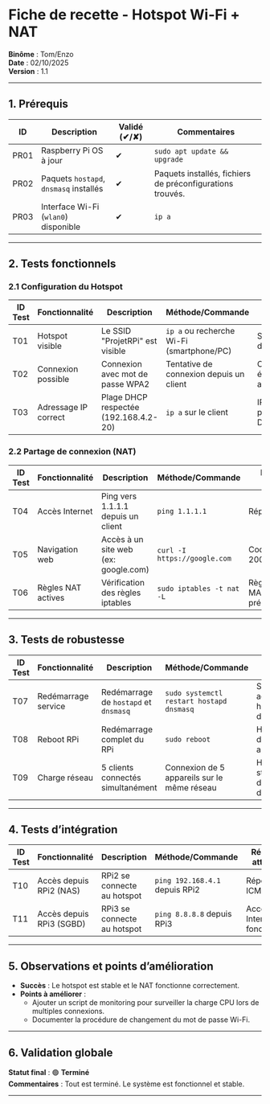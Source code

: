 # Fiche de recette - Hotspot Wi-Fi + NAT

**Binôme** : Tom/Enzo  
**Date** : 02/10/2025  
**Version** : 1.1  

---
## 1. Prérequis
| **ID** | **Description**                          | **Validé (✔/✘)** | **Commentaires**          |
|--------|------------------------------------------|------------------|---------------------------|
| PR01   | Raspberry Pi OS à jour                  | ✔                | `sudo apt update && upgrade` |
| PR02   | Paquets `hostapd`, `dnsmasq` installés  | ✔                | Paquets installés, fichiers de préconfigurations trouvés. |
| PR03   | Interface Wi-Fi (`wlan0`) disponible     | ✔                | `ip a`                |

---
## 2. Tests fonctionnels

### 2.1 Configuration du Hotspot
| **ID Test** | **Fonctionnalité**               | **Description**                          | **Méthode/Commande**                     | **Résultat attendu**               | **Résultat obtenu** | **Statut** |
|-------------|-----------------------------------|------------------------------------------|------------------------------------------|------------------------------------|---------------------|------------|
| T01         | Hotspot visible                   | Le SSID "ProjetRPi" est visible          | `ip a` ou recherche Wi-Fi (smartphone/PC) | SSID détecté                     | ✔                   | 🟢 OK      |
| T02         | Connexion possible                | Connexion avec mot de passe WPA2         | Tentative de connexion depuis un client | Connexion établie, IP attribuée   | ✔                   | 🟢 OK      |
| T03         | Adressage IP correct              | Plage DHCP respectée (192.168.4.2-20)    | `ip a` sur le client                     | IP dans la plage DHCP             | 192.168.4.8         | 🟢 OK       | ✔

### 2.2 Partage de connexion (NAT)
| **ID Test** | **Fonctionnalité**               | **Description**                          | **Méthode/Commande**                     | **Résultat attendu**               | **Résultat obtenu** | **Statut** |
|-------------|-----------------------------------|------------------------------------------|------------------------------------------|------------------------------------|---------------------|------------|
| T04         | Accès Internet                    | Ping vers 1.1.1.1 depuis un client      | `ping 1.1.1.1`                           | Réponse ICMP                       | ✔                   | 🟢 OK      |
| T05         | Navigation web                   | Accès à un site web (ex: google.com)     | `curl -I https://google.com`             | Code HTTP 200                      | ✔                   | 🟢 OK      |
| T06         | Règles NAT actives                | Vérification des règles iptables         | `sudo iptables -t nat -L`                 | Règle MASQUERADE présente          | ✔                   | 🟢 OK      |

---
## 3. Tests de robustesse
| **ID Test** | **Fonctionnalité**               | **Description**                          | **Méthode/Commande**                     | **Résultat attendu**               | **Résultat obtenu** | **Statut** |
|-------------|-----------------------------------|------------------------------------------|------------------------------------------|------------------------------------|---------------------|------------|
| T07         | Redémarrage service               | Redémarrage de `hostapd` et `dnsmasq`   | `sudo systemctl restart hostapd dnsmasq`  | Services actifs, hotspot disponible | ✔                   | 🟢 OK      |
| T08         | Reboot RPi                        | Redémarrage complet du RPi               | `sudo reboot`                            | Hotspot disponible après reboot    | ✔                   | 🟢 OK      |
| T09         | Charge réseau                     | 5 clients connectés simultanément        | Connexion de 5 appareils sur le même réseau                 | Hotspot stable, pas de déconnexion |      ✔               | 🟢 OK       |

---
## 4. Tests d’intégration
| **ID Test** | **Fonctionnalité**               | **Description**                          | **Méthode/Commande**                     | **Résultat attendu**               | **Résultat obtenu** | **Statut** |
|-------------|-----------------------------------|------------------------------------------|------------------------------------------|------------------------------------|---------------------|------------|
| T10         | Accès depuis RPi2 (NAS)           | RPi2 se connecte au hotspot              | `ping 192.168.4.1` depuis RPi2           | Réponse ICMP                       | ✔                 |      🟢 OK  |
| T11         | Accès depuis RPi3 (SGBD)          | RPi3 se connecte au hotspot              | `ping 8.8.8.8` depuis RPi3               | Accès Internet fonctionnel         |   ✔                 |    🟢 OK    |

---
## 5. Observations et points d’amélioration
- **Succès** : Le hotspot est stable et le NAT fonctionne correctement.
- **Points à améliorer** :
  - Ajouter un script de monitoring pour surveiller la charge CPU lors de multiples connexions.
  - Documenter la procédure de changement du mot de passe Wi-Fi.

---
## 6. Validation globale
**Statut final** : 🟢 **Terminé**  
**Commentaires** : Tout est terminé. Le système est fonctionnel et stable.

---
